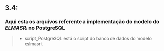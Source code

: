 ## 3.4:
### Aqui está os arquivos referente a implementação do modelo do *ELMASRI* no PostgreSQL

>- script_PostgreSQL está o script do banco de dados do modelo eslmasri.
